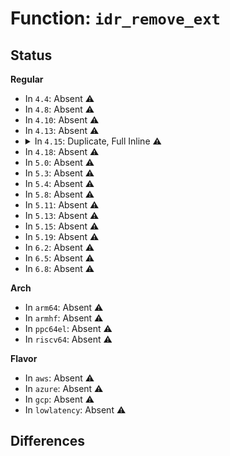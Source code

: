 # Function: <code>idr_remove_ext</code>

## Status
<b>Regular</b>
<ul>
<li>
In <code>4.4</code>: Absent ⚠️
</li>
<li>
In <code>4.8</code>: Absent ⚠️
</li>
<li>
In <code>4.10</code>: Absent ⚠️
</li>
<li>
In <code>4.13</code>: Absent ⚠️
</li>
<li>
<details>
<summary>In <code>4.15</code>: Duplicate, Full Inline ⚠️</summary>

**Collision:** Static Duplication

**Inline:** Full

**Transformation:** False

**Instances:**

```
In kernel/workqueue.c (ffffffff810a6dc1)
Location: include/linux/idr.h:143
Inline: True
Inline callers:
  - kernel/workqueue.c:put_unbound_pool
```
```
In kernel/pid.c (ffffffff810aa0a4)
Location: include/linux/idr.h:143
Inline: True
Inline callers:
  - kernel/pid.c:alloc_pid
  - kernel/pid.c:free_pid
```
```
In kernel/cgroup/cgroup.c (ffffffff81133d20)
Location: include/linux/idr.h:143
Inline: True
Inline callers:
  - kernel/cgroup/cgroup.c:css_free_work_fn
  - kernel/cgroup/cgroup.c:cgroup_setup_root
  - kernel/cgroup/cgroup.c:cgroup_idr_remove
```
```
In kernel/bpf/syscall.c (ffffffff8119e8b3)
Location: include/linux/idr.h:143
Inline: True
```
```
In kernel/events/core.c (ffffffff811b5b82)
Location: include/linux/idr.h:143
Inline: True
Inline callers:
  - kernel/events/core.c:perf_pmu_unregister
  - kernel/events/core.c:perf_pmu_register
```
```
In mm/shmem.c (ffffffff811f1176)
Location: include/linux/idr.h:143
Inline: True
Inline callers:
  - mm/shmem.c:shmem_evict_inode
```
```
In mm/memcontrol.c (ffffffff8198a657)
Location: include/linux/idr.h:143
Inline: True
Inline callers:
  - mm/memcontrol.c:mem_cgroup_css_alloc
```
```
In fs/notify/inotify/inotify_user.c (ffffffff812be7d7)
Location: include/linux/idr.h:143
Inline: True
Inline callers:
  - fs/notify/inotify/inotify_user.c:inotify_remove_from_idr
```
```
In fs/kernfs/dir.c (ffffffff812fe4dc)
Location: include/linux/idr.h:143
Inline: True
```
```
In ipc/util.c (ffffffff813a7426)
Location: include/linux/idr.h:143
Inline: True
Inline callers:
  - ipc/util.c:ipc_rmid
  - ipc/util.c:ipc_addid
```
```
In block/genhd.c (ffffffff81463f9a)
Location: include/linux/idr.h:143
Inline: True
```
```
In block/bsg.c (ffffffff81470e85)
Location: include/linux/idr.h:143
Inline: True
Inline callers:
  - block/bsg.c:bsg_register_queue
```
```
In drivers/char/tpm/tpm-chip.c (ffffffff8161f580)
Location: include/linux/idr.h:143
Inline: True
Inline callers:
  - drivers/char/tpm/tpm-chip.c:tpm_dev_release
```
```
In drivers/iommu/intel-svm.c (ffffffff8163ab52)
Location: include/linux/idr.h:143
Inline: True
Inline callers:
  - drivers/iommu/intel-svm.c:intel_svm_unbind_mm
  - drivers/iommu/intel-svm.c:intel_svm_bind_mm
```
```
In drivers/block/loop.c (ffffffff81670307)
Location: include/linux/idr.h:143
Inline: True
Inline callers:
  - drivers/block/loop.c:loop_control_ioctl
  - drivers/block/loop.c:loop_add
```
```
In drivers/scsi/sg.c (ffffffff816c9715)
Location: include/linux/idr.h:143
Inline: True
Inline callers:
  - drivers/scsi/sg.c:sg_device_destroy
  - drivers/scsi/sg.c:sg_add_device
```
```
In drivers/spi/spi.c (ffffffff816f46db)
Location: include/linux/idr.h:143
Inline: True
Inline callers:
  - drivers/spi/spi.c:spi_unregister_controller
  - drivers/spi/spi.c:spi_register_controller
```
```
In drivers/net/ppp/ppp_generic.c (ffffffff81705daf)
Location: include/linux/idr.h:143
Inline: True
Inline callers:
  - drivers/net/ppp/ppp_generic.c:ppp_dev_uninit
  - drivers/net/ppp/ppp_generic.c:ppp_dev_configure
```
```
In drivers/usb/core/hcd.c (ffffffff8171ac0f)
Location: include/linux/idr.h:143
Inline: True
Inline callers:
  - drivers/usb/core/hcd.c:usb_deregister_bus
```
```
In drivers/i2c/i2c-core-base.c (ffffffff817927dd)
Location: include/linux/idr.h:143
Inline: True
Inline callers:
  - drivers/i2c/i2c-core-base.c:i2c_register_adapter
```
```
In drivers/md/dm.c (ffffffff817bf8ab)
Location: include/linux/idr.h:143
Inline: True
Inline callers:
  - drivers/md/dm.c:free_minor
```
```
In drivers/powercap/powercap_sys.c (ffffffff81819a47)
Location: include/linux/idr.h:143
Inline: True
```
```
In net/core/net_namespace.c (ffffffff8183d3b8)
Location: include/linux/idr.h:143
Inline: True
Inline callers:
  - net/core/net_namespace.c:cleanup_net
```
```
In net/sched/act_api.c (ffffffff81881e48)
Location: include/linux/idr.h:143
Inline: True
```
```
In net/netlink/genetlink.c (ffffffff8188b557)
Location: include/linux/idr.h:143
Inline: True
Inline callers:
  - net/netlink/genetlink.c:genl_unregister_family
```
</details>
</li>
<li>
In <code>4.18</code>: Absent ⚠️
</li>
<li>
In <code>5.0</code>: Absent ⚠️
</li>
<li>
In <code>5.3</code>: Absent ⚠️
</li>
<li>
In <code>5.4</code>: Absent ⚠️
</li>
<li>
In <code>5.8</code>: Absent ⚠️
</li>
<li>
In <code>5.11</code>: Absent ⚠️
</li>
<li>
In <code>5.13</code>: Absent ⚠️
</li>
<li>
In <code>5.15</code>: Absent ⚠️
</li>
<li>
In <code>5.19</code>: Absent ⚠️
</li>
<li>
In <code>6.2</code>: Absent ⚠️
</li>
<li>
In <code>6.5</code>: Absent ⚠️
</li>
<li>
In <code>6.8</code>: Absent ⚠️
</li>
</ul>
<b>Arch</b>
<ul>
<li>
In <code>arm64</code>: Absent ⚠️
</li>
<li>
In <code>armhf</code>: Absent ⚠️
</li>
<li>
In <code>ppc64el</code>: Absent ⚠️
</li>
<li>
In <code>riscv64</code>: Absent ⚠️
</li>
</ul>
<b>Flavor</b>
<ul>
<li>
In <code>aws</code>: Absent ⚠️
</li>
<li>
In <code>azure</code>: Absent ⚠️
</li>
<li>
In <code>gcp</code>: Absent ⚠️
</li>
<li>
In <code>lowlatency</code>: Absent ⚠️
</li>
</ul>

## Differences
